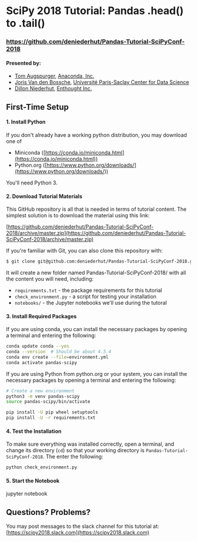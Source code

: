 # SciPy 2018 Tutorial: Pandas .head() to .tail()

### https://github.com/deniederhut/Pandas-Tutorial-SciPyConf-2018

#### Presented by:
- [Tom Augspurger](https://tomaugspurger.github.io/), [Anaconda, Inc.](https://anaconda.org/)
- [Joris Van den Bossche](https://jorisvandenbossche.github.io/), [Université Paris-Saclay Center for Data Science](https://www.datascience-paris-saclay.fr/)
- [Dillon Niederhut](https://dillon.niederhut.us), [Enthought Inc.](https://www.enthought.com)


## First-Time Setup

#### 1. Install Python

If you don't already have a working python distribution, you may download one of

* Miniconda ([https://conda.io/miniconda.html](https://conda.io/miniconda.html))
* Python.org  ([https://www.python.org/downloads/](https://www.python.org/downloads/))

You'll need Python 3.

#### 2. Download Tutorial Materials

This GitHub repository is all that is needed in terms of tutorial content. The simplest solution is to download the material using this link:

[https://github.com/deniederhut/Pandas-Tutorial-SciPyConf-2018/archive/master.zip](https://github.com/deniederhut/Pandas-Tutorial-SciPyConf-2018/archive/master.zip)

If you're familiar with Git, you can also clone this repository with:

```sh
$ git clone git@github.com:deniederhut/Pandas-Tutorial-SciPyConf-2018.git
```

It will create a new folder named Pandas-Tutorial-SciPyConf-2018/ with all the
content you will need, including:

- `requirements.txt` - the package requirements for this tutorial
- `check_environment.py` - a script for testing your installation
- `notebooks/` - the Jupyter notebooks we'll use during the tutoral

#### 3. Install Required Packages

If you are using conda, you can install the necessary packages by opening a terminal and entering the following:

```sh
conda update conda --yes
conda --version  # Should be about 4.5.4
conda env create --file=environment.yml
conda activate pandas-scipy
```

If you are using Python from python.org or your system, you can install the necessary packages by opening a terminal and entering the following:

```sh
# Create a new environment
python3 -m venv pandas-scipy
source pandas-scipy/bin/activate

pip install -U pip wheel setuptools
pip install -U -r requirements.txt
```

#### 4. Test the Installation

To make sure everything was installed correctly, open a terminal, and change its directory (`cd`) so that your working directory is `Pandas-Tutorial-SciPyConf-2018`. The enter the following:

```sh
python check_environment.py
```

#### 5. Start the Notebook

jupyter notebook

## Questions? Problems?

You may post messages to the slack channel for this tutorial at: [https://scipy2018.slack.com](https://scipy2018.slack.com)
